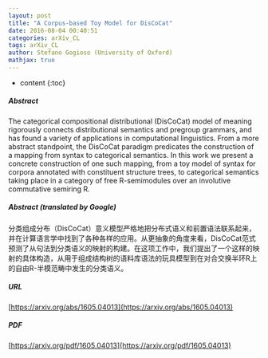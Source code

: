 ```yaml
---
layout: post
title: "A Corpus-based Toy Model for DisCoCat"
date: 2016-08-04 00:40:51
categories: arXiv_CL
tags: arXiv_CL
author: Stefano Gogioso (University of Oxford)
mathjax: true
---
```


* content
{:toc}

##### Abstract
The categorical compositional distributional (DisCoCat) model of meaning rigorously connects distributional semantics and pregroup grammars, and has found a variety of applications in computational linguistics. From a more abstract standpoint, the DisCoCat paradigm predicates the construction of a mapping from syntax to categorical semantics. In this work we present a concrete construction of one such mapping, from a toy model of syntax for corpora annotated with constituent structure trees, to categorical semantics taking place in a category of free R-semimodules over an involutive commutative semiring R.

##### Abstract (translated by Google)
分类组成分布（DisCoCat）意义模型严格地把分布式语义和前置语法联系起来，并在计算语言学中找到了各种各样的应用。从更抽象的角度来看，DisCoCat范式预测了从句法到分类语义的映射的构建。在这项工作中，我们提出了一个这样的映射的具体构造，从用于组成结构树的语料库语法的玩具模型到在对合交换半环R上的自由R-半模范畴中发生的分类语义。

##### URL
[https://arxiv.org/abs/1605.04013](https://arxiv.org/abs/1605.04013)

##### PDF
[https://arxiv.org/pdf/1605.04013](https://arxiv.org/pdf/1605.04013)

